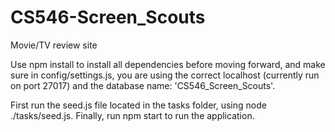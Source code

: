 # CS546-Screen_Scouts
Movie/TV review site 

Use npm install to install all dependencies before moving forward, and make sure in config/settings.js, you are using the correct localhost (currently run on port 27017) and the database name: 'CS546_Screen_Scouts'. 

First run the seed.js file located in the tasks folder, using node ./tasks/seed.js. Finally, run npm start to run the application. 
